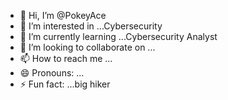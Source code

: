 - 👋 Hi, I’m @PokeyAce
- 👀 I’m interested in ...Cybersecurity 
- 🌱 I’m currently learning ...Cybersecurity Analyst
- 💞️ I’m looking to collaborate on ...
- 📫 How to reach me ...
- 😄 Pronouns: ...
- ⚡ Fun fact: ...big hiker 

<!---
PokeyAce/PokeyAce is a ✨ special ✨ repository because its `README.md` (this file) appears on your GitHub profile.
You can click the Preview link to take a look at your changes.
--->
